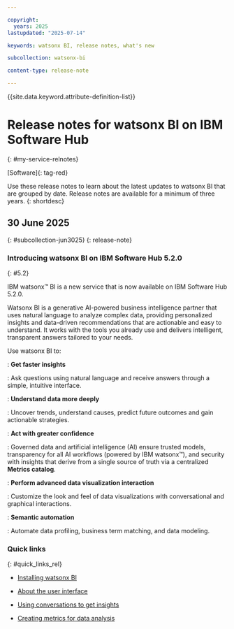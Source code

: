 ```yaml
---

copyright:
  years: 2025
lastupdated: "2025-07-14"

keywords: watsonx BI, release notes, what's new

subcollection: watsonx-bi

content-type: release-note

---
```




{{site.data.keyword.attribute-definition-list}}

# Release notes for watsonx BI on IBM Software Hub 
{: #my-service-relnotes}

[Software]{: tag-red} 

Use these release notes to learn about the latest updates to watsonx BI that are grouped by date. Release notes are available for a minimum of three years.
{: shortdesc}



## 30 June 2025
{: #subcollection-jun3025}
{: release-note}

### Introducing watsonx BI on IBM Software Hub 5.2.0
{: #5.2}

IBM watsonx™ BI is a new service that is now available on IBM Software Hub 5.2.0.

Watsonx BI is a generative AI-powered business intelligence partner that uses natural language to analyze complex data, providing personalized insights and data-driven recommendations that are actionable and easy to understand. It works with the tools you already use and delivers intelligent, transparent answers tailored to your needs.

Use watsonx BI to:

:   **Get faster insights**

:    Ask questions using natural language and receive answers through a simple, intuitive interface.

:   **Understand data more deeply**

:   Uncover trends, understand causes, predict future outcomes and gain actionable strategies.

:   **Act with greater confidence**

:   Governed data and artificial intelligence (AI) ensure trusted models, transparency for all AI workflows (powered by IBM watsonx™), and security 
with insights that derive from a single source of truth via a centralized **Metrics catalog**. 

:   **Perform advanced data visualization interaction**

:   Customize the look and feel of data visualizations with conversational and graphical interactions.

:   **Semantic automation**

:   Automate data profiling, business term matching, and data modeling.

### Quick links
{: #quick_links_rel}

- [Installing watsonx BI](https://www.ibm.com/docs/SSNFH6_5.2.x/svc-bi/wxbi-install.html)

- [About the user interface](/docs/watsonx-bi?topic=watsonx-bi-user_interface)

- [Using conversations to get insights](/docs/watsonx-bi?topic=watsonx-bi-conv_overview)

- [Creating metrics for data analysis](/docs/watsonx-bi?topic=watsonx-bi-overview_metrics)
